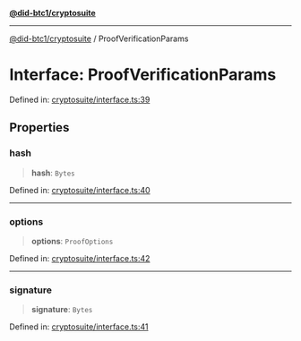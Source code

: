 [**@did-btc1/cryptosuite**](../README.md)

***

[@did-btc1/cryptosuite](../globals.md) / ProofVerificationParams

# Interface: ProofVerificationParams

Defined in: [cryptosuite/interface.ts:39](https://github.com/dcdpr/did-btc1-js/blob/4ab6f9915d95beed9bc633644c9db1539395f512/packages/cryptosuite/src/cryptosuite/interface.ts#L39)

## Properties

### hash

> **hash**: `Bytes`

Defined in: [cryptosuite/interface.ts:40](https://github.com/dcdpr/did-btc1-js/blob/4ab6f9915d95beed9bc633644c9db1539395f512/packages/cryptosuite/src/cryptosuite/interface.ts#L40)

***

### options

> **options**: `ProofOptions`

Defined in: [cryptosuite/interface.ts:42](https://github.com/dcdpr/did-btc1-js/blob/4ab6f9915d95beed9bc633644c9db1539395f512/packages/cryptosuite/src/cryptosuite/interface.ts#L42)

***

### signature

> **signature**: `Bytes`

Defined in: [cryptosuite/interface.ts:41](https://github.com/dcdpr/did-btc1-js/blob/4ab6f9915d95beed9bc633644c9db1539395f512/packages/cryptosuite/src/cryptosuite/interface.ts#L41)
